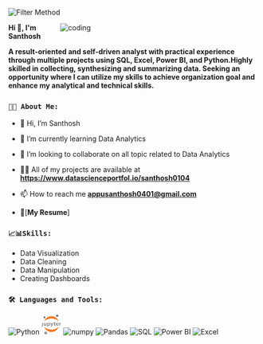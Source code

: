 <head>

<body>
 
  ![Filter Method](https://cdn.dribbble.com/users/20368/screenshots/4012238/data_scene.gif)

<img align="right" alt="coding" width="400" src="https://miro.medium.com/v2/resize:fit:1358/1*TjXUGjDSTAR-H3O2M9M50A.gif">

  
  </p>


**Hi 👋, I'm Santhosh**

**A result-oriented and self-driven analyst with practical experience through multiple projects using SQL, Excel, Power BI, and Python.Highly skilled in collecting, 
synthesizing and summarizing data. Seeking an opportunity where I can utilize my skills to achieve organization goal and enhance my analytical and technical skills.**



### `👨‍💼 About Me:`
- 👋 Hi, I’m Santhosh
- 🌱 I’m currently learning Data Analytics 
- 💞️ I’m looking to collaborate on all topic related to Data Analytics
- 👨‍💻 All of my projects are available at **https://www.datascienceportfol.io/santhosh0104**
- 📫 How to reach me **appusanthosh0401@gmail.com**
  
- 📄[**My Resume**]
### `📈📊Skills:`
- Data Visualization
- Data Cleaning
- Data Manipulation
- Creating Dashboards

### `🛠️ Languages and Tools:`
  <p>
    <img src="https://img.icons8.com/color/48/python--v1.png" alt="Python" width="40" height="40" />
    <img src="https://github.com/devicons/devicon/blob/master/icons/jupyter/jupyter-original-wordmark.svg" title="Jupyter" alt="Jupyter" width="40" height="40"/> 
    <img src="https://img.icons8.com/color/48/numpy.png" alt="numpy"width="40" height="40" />
    <img src="https://img.icons8.com/color/48/pandas.png" alt="Pandas" width="40" height="40" />
   <img src="https://img.icons8.com/color/48/000000/sql.png" alt="SQL" width="40" height="40" />
    <img src="https://img.icons8.com/color/48/000000/power-bi.png" alt="Power BI" width="40" height="40" />
    <img src="https://img.icons8.com/color/48/000000/microsoft-excel-2019--v1.png" alt="Excel" width="40" height="40" />
   
  </p>


<!---
RBSanthosh0104/RBSanthosh0104 is a ✨ special ✨ repository because its `README.md` (this file) appears on your GitHub profile.
You can click the Preview link to take a look at your changes.
--->
